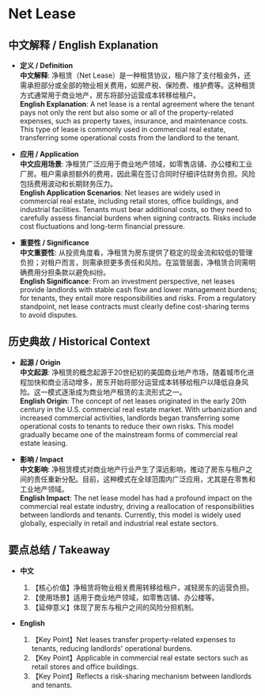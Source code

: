 # Net Lease

## 中文解释 / English Explanation

* **定义 / Definition**  
  **中文解释**: 净租赁（Net Lease）是一种租赁协议，租户除了支付租金外，还需承担部分或全部的物业相关费用，如房产税、保险费、维护费等。这种租赁方式通常用于商业地产，房东将部分运营成本转移给租户。  
  **English Explanation**: A net lease is a rental agreement where the tenant pays not only the rent but also some or all of the property-related expenses, such as property taxes, insurance, and maintenance costs. This type of lease is commonly used in commercial real estate, transferring some operational costs from the landlord to the tenant.

* **应用 / Application**  
  **中文应用场景**: 净租赁广泛应用于商业地产领域，如零售店铺、办公楼和工业厂房。租户需承担额外的费用，因此需在签订合同时仔细评估财务负担。风险包括费用波动和长期财务压力。  
  **English Application Scenarios**: Net leases are widely used in commercial real estate, including retail stores, office buildings, and industrial facilities. Tenants must bear additional costs, so they need to carefully assess financial burdens when signing contracts. Risks include cost fluctuations and long-term financial pressure.

* **重要性 / Significance**  
  **中文重要性**: 从投资角度看，净租赁为房东提供了稳定的现金流和较低的管理负担；对租户而言，则需承担更多责任和风险。在监管层面，净租赁合同需明确费用分担条款以避免纠纷。  
  **English Significance**: From an investment perspective, net leases provide landlords with stable cash flow and lower management burdens; for tenants, they entail more responsibilities and risks. From a regulatory standpoint, net lease contracts must clearly define cost-sharing terms to avoid disputes.

## 历史典故 / Historical Context

* **起源 / Origin**  
  **中文起源**: 净租赁的概念起源于20世纪初的美国商业地产市场，随着城市化进程加快和商业活动增多，房东开始将部分运营成本转移给租户以降低自身风险。这一模式逐渐成为商业地产租赁的主流形式之一。  
  **English Origin**: The concept of net leases originated in the early 20th century in the U.S. commercial real estate market. With urbanization and increased commercial activities, landlords began transferring some operational costs to tenants to reduce their own risks. This model gradually became one of the mainstream forms of commercial real estate leasing.

* **影响 / Impact**  
  **中文影响**: 净租赁模式对商业地产行业产生了深远影响，推动了房东与租户之间的责任重新分配。目前，这种模式在全球范围内广泛应用，尤其是在零售和工业地产领域。  
  **English Impact**: The net lease model has had a profound impact on the commercial real estate industry, driving a reallocation of responsibilities between landlords and tenants. Currently, this model is widely used globally, especially in retail and industrial real estate sectors.

## 要点总结 / Takeaway

* **中文**  
  1. 【核心价值】净租赁将物业相关费用转移给租户，减轻房东的运营负担。  
  2. 【使用场景】适用于商业地产领域，如零售店铺、办公楼等。  
  3. 【延伸意义】体现了房东与租户之间的风险分担机制。

* **English**  
  1. 【Key Point】Net leases transfer property-related expenses to tenants, reducing landlords' operational burdens.  
  2. 【Key Point】Applicable in commercial real estate sectors such as retail stores and office buildings.  
  3. 【Key Point】Reflects a risk-sharing mechanism between landlords and tenants.
